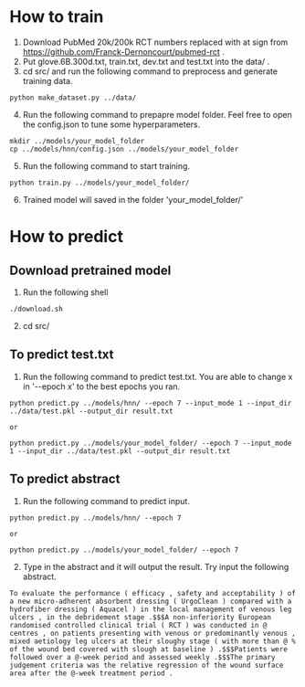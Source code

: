 # How to train
1. Download PubMed 20k/200k RCT numbers replaced with at sign from https://github.com/Franck-Dernoncourt/pubmed-rct .
2. Put glove.6B.300d.txt, train.txt, dev.txt and test.txt into the data/ .
3. cd src/ and run the following command to preprocess and generate training data.
```
python make_dataset.py ../data/
```

4. Run the following command to prepapre model folder. Feel free to open the config.json to tune some hyperparameters.
```
mkdir ../models/your_model_folder
cp ../models/hnn/config.json ../models/your_model_folder
```

5. Run the following command to start training.
```
python train.py ../models/your_model_folder/
```

6. Trained model will saved in the folder 'your_model_folder/'



# How to predict
## Download pretrained model
1. Run the following shell
```
./download.sh
```
2. cd src/

## To predict test.txt
1. Run the following command to predict test.txt. You are able to change x in '--epoch x' to the best epochs you ran.
```
python predict.py ../models/hnn/ --epoch 7 --input_mode 1 --input_dir ../data/test.pkl --output_dir result.txt

or

python predict.py ../models/your_model_folder/ --epoch 7 --input_mode 1 --input_dir ../data/test.pkl --output_dir result.txt
```

## To predict abstract
1. Run the following command to predict input.
```
python predict.py ../models/hnn/ --epoch 7

or

python predict.py ../models/your_model_folder/ --epoch 7
```

2. Type in the abstract and it will output the result. Try input the following abstract.
```
To evaluate the performance ( efficacy , safety and acceptability ) of a new micro-adherent absorbent dressing ( UrgoClean ) compared with a hydrofiber dressing ( Aquacel ) in the local management of venous leg ulcers , in the debridement stage .$$$A non-inferiority European randomised controlled clinical trial ( RCT ) was conducted in @ centres , on patients presenting with venous or predominantly venous , mixed aetiology leg ulcers at their sloughy stage ( with more than @ % of the wound bed covered with slough at baseline ) .$$$Patients were followed over a @-week period and assessed weekly .$$$The primary judgement criteria was the relative regression of the wound surface area after the @-week treatment period .
```
